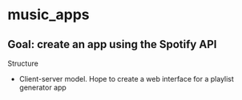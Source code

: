 # music_apps

## Goal: create an app using the Spotify API 

Structure
- Client-server model. Hope to create a web interface for a playlist generator app

